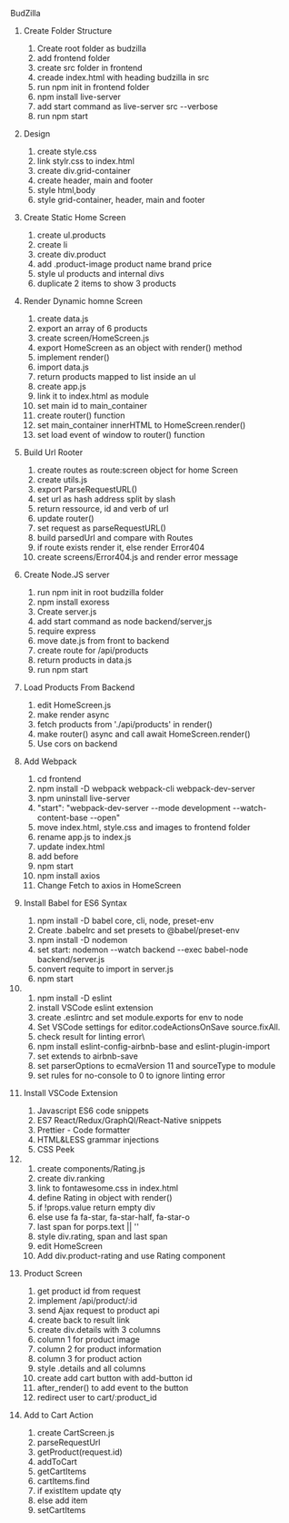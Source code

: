 BudZilla

1. Create Folder Structure
    1. Create root folder as budzilla
    2. add frontend folder
    3. create src folder in frontend
    4. creade index.html with heading budzilla in src 
    5. run npm init in frontend folder
    6. npm install live-server
    7. add start command as live-server src --verbose
    8. run npm start

2. Design
    1. create style.css
    2. link stylr.css to index.html
    3. create div.grid-container
    4. create header, main and footer
    5. style html,body
    6. style grid-container, header, main and footer

3. Create Static Home Screen
    1. create ul.products
    2. create li 
    3. create div.product
    4. add .product-image product name brand price
    5. style ul products and internal divs
    6. duplicate 2 items to show 3 products

4. Render Dynamic homne Screen
    1. create data.js
    2. export an array of 6 products
    3. create screen/HomeScreen.js
    4. export HomeScreen as an object with render() method
    5. implement render()
    6. import data.js
    7. return products mapped to list inside an ul 
    8. create app.js
    9. link it to index.html as module
    10. set main id to main_container
    11. create router() function
    12. set main_container innerHTML to HomeScreen.render()
    13. set load event of window to router() function

5. Build Url Rooter
    1. create routes as route:screen object for home Screen
    2. create utils.js
    3. export ParseRequestURL()
    4. set url as hash address split by slash
    5. return ressource, id and verb of url
    6. update router()
    7. set request as parseRequestURL()
    8. build parsedUrl and compare with Routes
    9. if route exists render it, else render Error404
    10. create screens/Error404.js and render error message

6. Create Node.JS server
    1. run npm init in root budzilla folder
    2. npm install exoress
    3. Create server.js
    4. add start command as node backend/server,js
    5. require express
    6. move date.js from front to backend
    7. create route for /api/products
    8. return products in data.js
    9. run npm start

7. Load Products From Backend
    1. edit HomeScreen.js
    2. make render async
    3. fetch products from './api/products' in render()
    4. make router() async and call await HomeScreen.render()
    5. Use cors on backend

8. Add Webpack
    1. cd frontend
    2. npm install -D webpack webpack-cli webpack-dev-server
    3. npm uninstall live-server
    4. "start": "webpack-dev-server --mode development --watch-content-base --open"
    5. move index.html, style.css and images to frontend folder
    6. rename app.js to index.js
    7. update index.html
    8. add <script src="main.js"></script> before <body>
    9. npm start
    10. npm install axios
    11. Change Fetch to axios in HomeScreen

9. Install Babel for ES6 Syntax
    1. npm install -D babel core, cli, node, preset-env
    2. Create .babelrc and set presets to @babel/preset-env
    3. npm install -D nodemon
    4. set start: nodemon --watch backend --exec babel-node backend/server.js
    5. convert requite to import in server.js
    6. npm start

10. 
    1. npm install -D eslint
    2. install VSCode eslint extension
    3. create .eslintrc and set module.exports for env to node
    4. Set VSCode settings for editor.codeActionsOnSave source.fixAll.
    5. check result for linting error\
    6. npm install eslint-config-airbnb-base and eslint-plugin-import
    7. set extends to airbnb-save
    8. set parserOptions to ecmaVersion 11 and sourceType to module
    9. set rules for no-console to 0 to ignore linting error

11. Install VSCode Extension
    1. Javascript ES6 code snippets
    2. ES7 React/Redux/GraphQl/React-Native snippets 
    3. Prettier - Code formatter
    4. HTML&LESS grammar injections
    5. CSS Peek

12. 
    1. create components/Rating.js
    2. create div.ranking
    3. link to fontawesome.css in index.html
    4. define Rating in object with render()
    5. if !props.value return empty div
    6. else use fa fa-star, fa-star-half, fa-star-o
    7. last span for porps.text || ''
    8. style div.rating, span and last span
    9. edit HomeScreen
    10. Add div.product-rating and use Rating component

13. Product Screen 
    1. get product id from request
    2. implement /api/product/:id
    3. send Ajax request to product api
    4. create back to result link
    5. create div.details with 3 columns
    6. column 1 for product image
    7. column 2 for product information
    8. column 3 for product action
    9. style .details and all columns 
    10. create add cart button with add-button id
    11. after_render() to add event to the button
    12. redirect user to cart/:product_id

16. Add to Cart Action
    1. create CartScreen.js
    2. parseRequestUrl
    3. getProduct(request.id)
    4. addToCart
    5. getCartItems
    6. cartItems.find
    7. if existItem update qty
    8. else add item
    9. setCartItems
